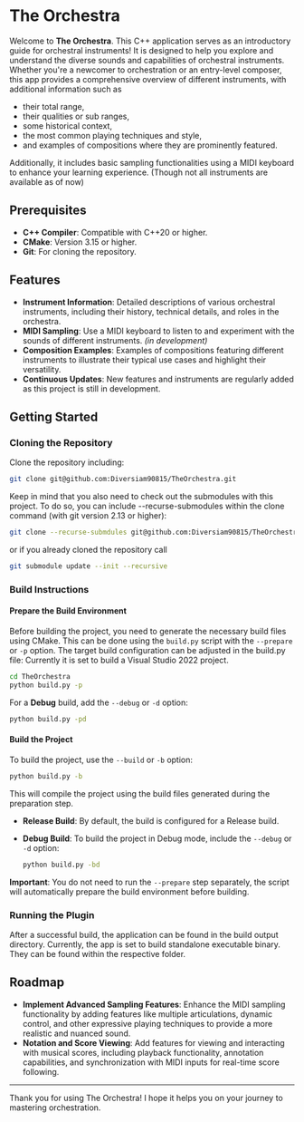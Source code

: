 # The Orchestra

Welcome to **The Orchestra**. This C++ application serves as an introductory guide for orchestral instruments! 
It is designed to help you explore and understand the diverse sounds and capabilities of orchestral instruments. Whether you're a newcomer to orchestration or an entry-level composer, this app provides a comprehensive overview of different instruments, with additional information such as
- their total range, 
- their qualities or sub ranges, 
- some historical context,
- the most common playing techniques and style,
- and examples of compositions where they are prominently featured. 

Additionally, it includes basic sampling functionalities using a MIDI keyboard to enhance your learning experience. (Though not all instruments are available as of now)


## Prerequisites

- **C++ Compiler**: Compatible with C++20 or higher.
- **CMake**: Version 3.15 or higher.
- **Git**: For cloning the repository.


## Features

- **Instrument Information**: Detailed descriptions of various orchestral instruments, including their history, technical details, and roles in the orchestra.
- **MIDI Sampling**: Use a MIDI keyboard to listen to and experiment with the sounds of different instruments. *(in development)*
- **Composition Examples**: Examples of compositions featuring different instruments to illustrate their typical use cases and highlight their versatility.
- **Continuous Updates**: New features and instruments are regularly added as this project is still in development.


## Getting Started

### Cloning the Repository

Clone the repository including:

```bash
git clone git@github.com:Diversiam90815/TheOrchestra.git
```

Keep in mind that you also need to check out the submodules with this project. To do so, you can include --recurse-submodules within the clone command (with git version 2.13 or higher):

```bash
git clone --recurse-submdules git@github.com:Diversiam90815/TheOrchestra.git
```

or if you already cloned the repository call

```bash
git submodule update --init --recursive
```


### Build Instructions

#### Prepare the Build Environment

Before building the project, you need to generate the necessary build files using CMake. This can be done using the `build.py` script with the `--prepare` or `-p` option. The target build configuration can be adjusted in the build.py file: Currently it is set to build a Visual Studio 2022 project.

```bash
cd TheOrchestra
python build.py -p
```

For a **Debug** build, add the `--debug` or `-d` option:

```bash
python build.py -pd
```

#### Build the Project

To build the project, use the `--build` or `-b` option:

```bash
python build.py -b
```

This will compile the project using the build files generated during the preparation step.

- **Release Build**: By default, the build is configured for a Release build.
- **Debug Build**: To build the project in Debug mode, include the `--debug` or `-d` option:

  ```bash
  python build.py -bd
  ```

**Important**: You do not need to run the `--prepare` step separately, the script will automatically prepare the build environment before building.


### Running the Plugin

After a successful build, the application can be found in the build output directory. Currently, the app is set to build standalone executable binary. They can be found within the respective folder.


## Roadmap
- **Implement Advanced Sampling Features**: Enhance the MIDI sampling functionality by adding features like multiple articulations, dynamic control, and other expressive playing techniques to provide a more realistic and nuanced sound.
- **Notation and Score Viewing**: Add features for viewing and interacting with musical scores, including playback functionality, annotation capabilities, and synchronization with MIDI inputs for real-time score following.

---

Thank you for using The Orchestra! I hope it helps you on your journey to mastering orchestration.
